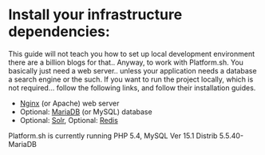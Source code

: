 # Install your infrastructure dependencies:

This guide will not teach you how to set up local development environment there
are a billion blogs for that.. Anyway, to work with Platform.sh. You basically 
just need a web server.. unless your application needs a database a search 
engine or the such. If you want to run the project locally, which is not 
required... follow the following links, and follow their installation 
guides.

-   [Nginx](http://nginx.org/) (or Apache) web server
-   Optional: [MariaDB](https://mariadb.org/) (or MySQL) database
-   Optional: [Solr](https://lucene.apache.org/solr/),
    Optional: [Redis](http://redis.io/)

Platform.sh is currently running PHP 5.4, MySQL Ver 15.1 Distrib
5.5.40-MariaDB <!-- FIXME VERIFY VERSIONS !-->